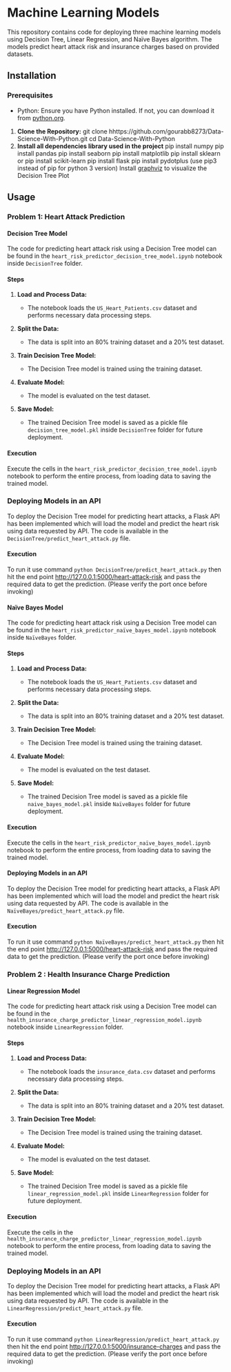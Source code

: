 # Machine Learning Models 

This repository contains code for deploying three machine learning models using Decision Tree, Linear Regression, and Naïve Bayes algorithm. The models predict heart attack risk and insurance charges based on provided datasets.

## Installation

### Prerequisites

- Python: Ensure you have Python installed. If not, you can download it from [python.org](https://www.python.org/downloads/).

1. **Clone the Repository:**
   git clone hhttps://github.com/gourabb8273/Data-Science-With-Python.git
   cd Data-Science-With-Python
2. **Install all dependencies library used in the project**
   pip install numpy
   pip install pandas
   pip install seaborn
   pip install matplotlib
   pip install sklearn or pip install scikit-learn
   pip install flask
   pip install pydotplus
   (use pip3 instead of pip for python 3 version)
   Install [graphviz](https://graphviz.org/download/) to visualize the Decision Tree Plot
 
## Usage

### Problem 1: Heart Attack Prediction

#### Decision Tree Model

The code for predicting heart attack risk using a Decision Tree model can be found in the `heart_risk_predictor_decision_tree_model.ipynb` notebook inside `DecisionTree` folder.

#### Steps

1. **Load and Process Data:**
   - The notebook loads the `US_Heart_Patients.csv` dataset and performs necessary data processing steps.

2. **Split the Data:**
   - The data is split into an 80% training dataset and a 20% test dataset.

3. **Train Decision Tree Model:**
   - The Decision Tree model is trained using the training dataset.

4. **Evaluate Model:**
   - The model is evaluated on the test dataset.

5. **Save Model:**
   - The trained Decision Tree model is saved as a pickle file `decision_tree_model.pkl` inside `DecisionTree` folder for future deployment.
   
#### Execution

Execute the cells in the `heart_risk_predictor_decision_tree_model.ipynb` notebook to perform the entire process, from loading data to saving the trained model.

### Deploying Models in an API

To deploy the Decision Tree model for predicting heart attacks, a Flask API has been implemented which will load the model and predict the heart risk using data requested by API. The code is available in the `DecisionTree/predict_heart_attack.py` file.

#### Execution
To run it use command `python DecisionTree/predict_heart_attack.py`  then hit the end point http://127.0.0.1:5000/heart-attack-risk and pass the required data to get the prediction. (Please verify the port once before invoking)


#### Naïve Bayes Model

The code for predicting heart attack risk using a Decision Tree model can be found in the `heart_risk_predictor_naïve_bayes_model.ipynb` notebook inside `NaïveBayes` folder.

#### Steps

1. **Load and Process Data:**
   - The notebook loads the `US_Heart_Patients.csv` dataset and performs necessary data processing steps.

2. **Split the Data:**
   - The data is split into an 80% training dataset and a 20% test dataset.

3. **Train Decision Tree Model:**
   - The Decision Tree model is trained using the training dataset.

4. **Evaluate Model:**
   - The model is evaluated on the test dataset.

5. **Save Model:**
   - The trained Decision Tree model is saved as a pickle file `naive_bayes_model.pkl` inside `NaïveBayes` folder for future deployment.
   
#### Execution

Execute the cells in the `heart_risk_predictor_naïve_bayes_model.ipynb` notebook to perform the entire process, from loading data to saving the trained model.

#### Deploying Models in an API

To deploy the Decision Tree model for predicting heart attacks, a Flask API has been implemented which will load the model and predict the heart risk using data requested by API. The code is available in the `NaïveBayes/predict_heart_attack.py` file.

#### Execution
To run it use command `python NaïveBayes/predict_heart_attack.py` then hit the end point http://127.0.0.1:5000/heart-attack-risk and pass the required data to get the prediction. (Please verify the port once before invoking)



### Problem 2 : Health Insurance Charge Prediction

#### Linear Regression Model

The code for predicting heart attack risk using a Decision Tree model can be found in the `health_insurance_charge_predictor_linear_regression_model.ipynb` notebook inside `LinearRegression` folder.

#### Steps

1. **Load and Process Data:**
   - The notebook loads the `insurance_data.csv` dataset and performs necessary data processing steps.

2. **Split the Data:**
   - The data is split into an 80% training dataset and a 20% test dataset.

3. **Train Decision Tree Model:**
   - The Decision Tree model is trained using the training dataset.

4. **Evaluate Model:**
   - The model is evaluated on the test dataset.

5. **Save Model:**
   - The trained Decision Tree model is saved as a pickle file `linear_regression_model.pkl` inside `LinearRegression` folder for future deployment.
   
#### Execution

Execute the cells in the `health_insurance_charge_predictor_linear_regression_model.ipynb` notebook to perform the entire process, from loading data to saving the trained model.

### Deploying Models in an API

To deploy the Decision Tree model for predicting heart attacks, a Flask API has been implemented which will load the model and predict the heart risk using data requested by API. The code is available in the `LinearRegression/predict_heart_attack.py` file.

#### Execution
To run it use command `python LinearRegression/predict_heart_attack.py` then hit the end point http://127.0.0.1:5000/insurance-charges and pass the required data to get the prediction. (Please verify the port once before invoking)
